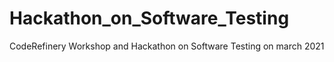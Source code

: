 # Hackathon_on_Software_Testing
CodeRefinery Workshop and Hackathon on Software Testing on march 2021
